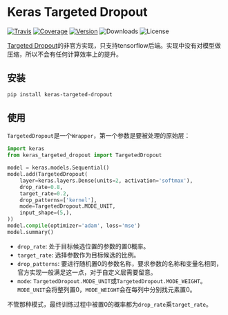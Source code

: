 # Keras Targeted Dropout

[![Travis](https://travis-ci.org/CyberZHG/keras-targeted-dropout.svg)](https://travis-ci.org/CyberZHG/keras-targeted-dropout)
[![Coverage](https://coveralls.io/repos/github/CyberZHG/keras-targeted-dropout/badge.svg?branch=master)](https://coveralls.io/github/CyberZHG/keras-targeted-dropout)
[![Version](https://img.shields.io/pypi/v/keras-targeted-dropout.svg)](https://pypi.org/project/keras-targeted-dropout/)
![Downloads](https://img.shields.io/pypi/dm/keras-targeted-dropout.svg)
![License](https://img.shields.io/pypi/l/keras-targeted-dropout.svg)

[Targeted Dropout](https://openreview.net/pdf?id=HkghWScuoQ)的非官方实现，只支持tensorflow后端。实现中没有对模型做压缩，所以不会有任何计算效率上的提升。

## 安装

```bash
pip install keras-targeted-dropout
```

## 使用

`TargetedDropout`是一个`Wrapper`，第一个参数是要被处理的原始层：

```python
import keras
from keras_targeted_dropout import TargetedDropout

model = keras.models.Sequential()
model.add(TargetedDropout(
    layer=keras.layers.Dense(units=2, activation='softmax'),
    drop_rate=0.8,
    target_rate=0.2,
    drop_patterns=['kernel'],
    mode=TargetedDropout.MODE_UNIT,
    input_shape=(5,),
))
model.compile(optimizer='adam', loss='mse')
model.summary()
```

* `drop_rate`: 处于目标候选位置的参数的置0概率。
* `target_rate`: 选择参数作为目标候选的比例。
* `drop_patterns`: 要进行随机置0的参数名称，要求参数的名称和变量名相同，官方实现一般满足这一点，对于自定义层需要留意。
* `mode`: `TargetedDropout.MODE_UNIT`或`TargetedDropout.MODE_WEIGHT`。`MODE_UNIT`会将整列置0，`MODE_WEIGHT`会在每列中分别找元素置0。

不管那种模式，最终训练过程中被置0的概率都为`drop_rate`乘`target_rate`。
